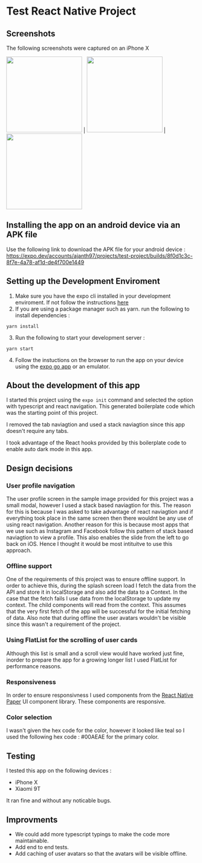# Test React Native Project

## Screenshots

The following screenshots were captured on an iPhone X
                                                                                                                          
<img src=https://user-images.githubusercontent.com/50458502/144909440-98edf53e-6cfa-4f59-8d28-4f1e941579c9.PNG width="200"> | <img src=https://user-images.githubusercontent.com/50458502/144910857-d95f4b41-3a84-4f37-9fd2-770bdabe5a2e.PNG width="200"> | <img src=https://user-images.githubusercontent.com/50458502/144911055-a179f7f7-0256-4a3d-91b9-2c87cfc5832c.PNG width="200"> 


## Installing the app on an android device via an APK file
Use the following link to download the APK file for your android device :
https://expo.dev/accounts/ajanth97/projects/test-project/builds/8f0d1c3c-8f7e-4a78-af1d-de4f700e1449

## Setting up the Development Enviroment 

1. Make sure you have the expo cli installed in your development enviroment. If not follow the instructions [here](https://docs.expo.dev/get-started/installation/)
2. If you are using a package manager such as yarn. run the following to install dependencies :
```
yarn install
```
3. Run the following to start your development server :
```
yarn start
```
4. Follow the instuctions on the browser to run the app on your device using the [expo go app](https://expo.dev/client) or an emulator.

## About the development of this app

I started this project using the `expo init` command and selected the option with typescript and react navigation. This generated boilerplate code which was the starting point of this project.

I removed the tab naviagtion and used a stack naviagtion since this app doesn't require any tabs. 

I took advantage of the React hooks provided by this boilerplate code to enable auto dark mode in this app.

## Design decisions
### User profile navigation
The user profile screen in the sample image provided for this project was a small modal, however I used a stack based naviagtion for this. The reason for this is because I was asked to take advantage of react naviagtion and if everything took place in the same screen then there wouldnt be any use of using react navigation. Another reason for this is because most apps that we use such as Instagram and Facebook follow this pattern of stack based naviagtion to view a profile. This also enables the slide from the left to go back on iOS. Hence I thought it would be most intituitve to use this approach.
### Offline support
One of the requirements of this project was to ensure offline support. In order to achieve this, during the splash screen load I fetch the data from the API and store it in localStorage and also add the data to a Context. In the case that the fetch fails I use data from the localStorage to update my context. The child components will read from the context. This assumes that the very first fetch of the app will be successful for the initial fetching of data. Also note that during offline the user avatars wouldn't be visible since this wasn't a requirement of the project.

### Using FlatList for the scrolling of user cards

Although this list is small and a scroll view would have worked just fine, inorder to prepare the app for a growing longer list I used FlatList for performance reasons.

### Responsiveness

In order to ensure responsivness I used components from the [React Native Paper](https://reactnativepaper.com) UI component library. These components are responsive.

### Color selection

I wasn't given the hex code for the color, however it looked like teal so I used the following hex code : #00AEAE for the primary color. 

## Testing

I tested this app on the following devices :

- iPhone X
- Xiaomi 9T

It ran fine and without any noticable bugs.

## Improvments

- We could add more typescript typings to make the code more maintainable.
- Add end to end tests.
- Add caching of user avatars so that the avatars will be visible offline.
